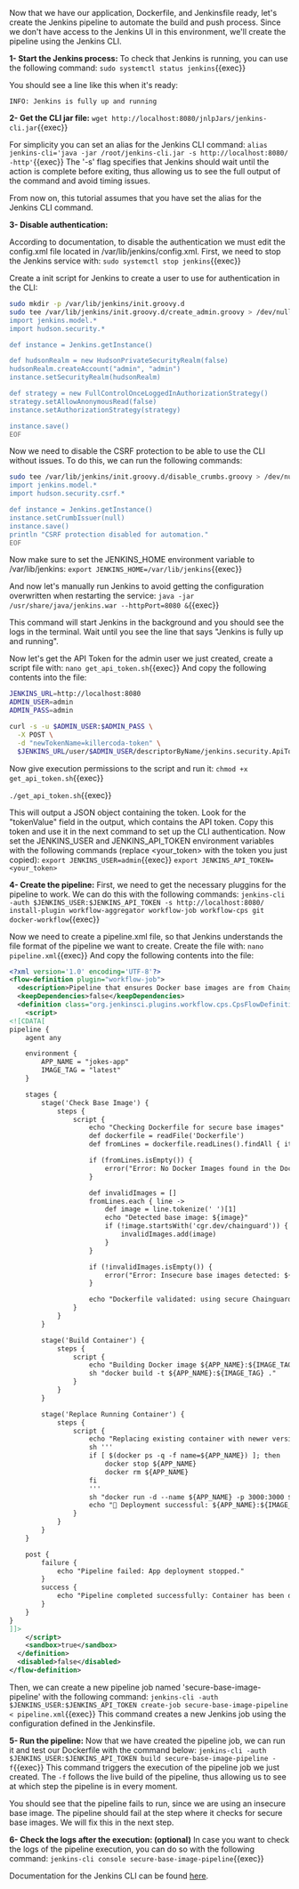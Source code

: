 Now that we have our application, Dockerfile, and Jenkinsfile ready, let's create the Jenkins pipeline to automate the build and push process. Since we don't have access to the Jenkins UI in this environment, we'll create the pipeline using the Jenkins CLI.

**1- Start the Jenkins process:**
To check that Jenkins is running, you can use the following command:
`sudo systemctl status jenkins`{{exec}}

You should see a line like this when it's ready:
```plain
INFO: Jenkins is fully up and running
```

**2- Get the CLI jar file:**
`wget http://localhost:8080/jnlpJars/jenkins-cli.jar`{{exec}}

For simplicity you can set an alias for the Jenkins CLI command:
`alias jenkins-cli='java -jar /root/jenkins-cli.jar -s http://localhost:8080/ -http'`{{exec}}
The '-s' flag specifies that Jenkins should wait until the action is complete before exiting, thus allowing us to see the full output of the command and avoid timing issues.

From now on, this tutorial assumes that you have set the alias for the Jenkins CLI command.

**3- Disable authentication:**

According to documentation, to disable the authentication we must edit the config.xml file located in /var/lib/jenkins/config.xml. First, we need to stop the Jenkins service with:
`sudo systemctl stop jenkins`{{exec}}

Create a init script for Jenkins to create a user to use for authentication in the CLI:
```bash
sudo mkdir -p /var/lib/jenkins/init.groovy.d
sudo tee /var/lib/jenkins/init.groovy.d/create_admin.groovy > /dev/null <<'EOF'
import jenkins.model.*
import hudson.security.*

def instance = Jenkins.getInstance()

def hudsonRealm = new HudsonPrivateSecurityRealm(false)
hudsonRealm.createAccount("admin", "admin")
instance.setSecurityRealm(hudsonRealm)

def strategy = new FullControlOnceLoggedInAuthorizationStrategy()
strategy.setAllowAnonymousRead(false)
instance.setAuthorizationStrategy(strategy)

instance.save()
EOF
```

Now we need to disable the CSRF protection to be able to use the CLI without issues. To do this, we can run the following commands:
```bash
sudo tee /var/lib/jenkins/init.groovy.d/disable_crumbs.groovy > /dev/null <<'EOF'
import jenkins.model.*
import hudson.security.csrf.*

def instance = Jenkins.getInstance()
instance.setCrumbIssuer(null)
instance.save()
println "CSRF protection disabled for automation."
EOF
```

Now make sure to set the JENKINS_HOME environment variable to /var/lib/jenkins:
`export JENKINS_HOME=/var/lib/jenkins`{{exec}}

And now let's manually run Jenkins to avoid getting the configuration overwritten when restarting the service:
`java -jar /usr/share/java/jenkins.war --httpPort=8080 &`{{exec}}

This command will start Jenkins in the background and you should see the logs in the terminal. Wait until you see the line that says "Jenkins is fully up and running".

Now let's get the API Token for the admin user we just created, create a script file with:
`nano get_api_token.sh`{{exec}}
And copy the following contents into the file:
```bash
JENKINS_URL=http://localhost:8080
ADMIN_USER=admin
ADMIN_PASS=admin

curl -s -u $ADMIN_USER:$ADMIN_PASS \
  -X POST \
  -d "newTokenName=killercoda-token" \
  $JENKINS_URL/user/$ADMIN_USER/descriptorByName/jenkins.security.ApiTokenProperty/generateNewToken

```

Now give execution permissions to the script and run it:
`chmod +x get_api_token.sh`{{exec}}

`./get_api_token.sh`{{exec}}

This will output a JSON object containing the token. Look for the "tokenValue" field in the output, which contains the API token. Copy this token and use it in the next command to set up the CLI authentication.
Now set the JENKINS_USER and JENKINS_API_TOKEN environment variables with the following commands (replace <your_token> with the token you just copied):
`export JENKINS_USER=admin`{{exec}}
`export JENKINS_API_TOKEN=<your_token>`

**4- Create the pipeline:**
First, we need to get the necessary pluggins for the pipeline to work. We can do this with the following commands:
`jenkins-cli -auth $JENKINS_USER:$JENKINS_API_TOKEN -s http://localhost:8080/ install-plugin workflow-aggregator workflow-job workflow-cps git docker-workflow`{{exec}}

Now we need to create a pipeline.xml file, so that Jenkins understands the file format of the pipeline we want to create. Create the file with:
`nano pipeline.xml`{{exec}}
And copy the following contents into the file:
```xml
<?xml version='1.0' encoding='UTF-8'?>
<flow-definition plugin="workflow-job">
  <description>Pipeline that ensures Docker base images are from Chainguard</description>
  <keepDependencies>false</keepDependencies>
  <definition class="org.jenkinsci.plugins.workflow.cps.CpsFlowDefinition" plugin="workflow-cps">
    <script>
<![CDATA[
pipeline {
    agent any

    environment {
        APP_NAME = "jokes-app"
        IMAGE_TAG = "latest"
    }

    stages {
        stage('Check Base Image') {
            steps {
                script {
                    echo "Checking Dockerfile for secure base images"
                    def dockerfile = readFile('Dockerfile')
                    def fromLines = dockerfile.readLines().findAll { it.trim().startsWith('FROM') }

                    if (fromLines.isEmpty()) {
                        error("Error: No Docker Images found in the Dockerfile.")
                    }

                    def invalidImages = []
                    fromLines.each { line ->
                        def image = line.tokenize(' ')[1]
                        echo "Detected base image: ${image}"
                        if (!image.startsWith('cgr.dev/chainguard')) {
                            invalidImages.add(image)
                        }
                    }

                    if (!invalidImages.isEmpty()) {
                        error("Error: Insecure base images detected: ${invalidImages.join(', ')}. Please use Chainguard base images.")
                    }

                    echo "Dockerfile validated: using secure Chainguard base images"
                }
            }
        }

        stage('Build Container') {
            steps {
                script {
                    echo "Building Docker image ${APP_NAME}:${IMAGE_TAG}"
                    sh "docker build -t ${APP_NAME}:${IMAGE_TAG} ."
                }
            }
        }

        stage('Replace Running Container') {
            steps {
                script {
                    echo "Replacing existing container with newer version"
                    sh '''
                    if [ $(docker ps -q -f name=${APP_NAME}) ]; then
                        docker stop ${APP_NAME}
                        docker rm ${APP_NAME}
                    fi
                    '''
                    sh "docker run -d --name ${APP_NAME} -p 3000:3000 ${APP_NAME}:${IMAGE_TAG}"
                    echo "🚀 Deployment successful: ${APP_NAME}:${IMAGE_TAG} is running."
                }
            }
        }
    }

    post {
        failure {
            echo "Pipeline failed: App deployment stopped."
        }
        success {
            echo "Pipeline completed successfully: Container has been deployed."
        }
    }
}
]]>
    </script>
    <sandbox>true</sandbox>
  </definition>
  <disabled>false</disabled>
</flow-definition>
```


Then, we can create a new pipeline job named 'secure-base-image-pipeline' with the following command:
`jenkins-cli -auth $JENKINS_USER:$JENKINS_API_TOKEN create-job secure-base-image-pipeline < pipeline.xml`{{exec}}
This command creates a new Jenkins job using the configuration defined in the Jenkinsfile.

**5- Run the pipeline:**
Now that we have created the pipeline job, we can run it and test our Dockerfile with the command below:
`jenkins-cli -auth $JENKINS_USER:$JENKINS_API_TOKEN build secure-base-image-pipeline -f`{{exec}}
This command triggers the execution of the pipeline job we just created. The `-f` follows the live build of the pipeline, thus allowing us to see at which step the pipeline is in every moment.

You should see that the pipeline fails to run, since we are using an insecure base image. The pipeline should fail at the step where it checks for secure base images. We will fix this in the next step.

**6- Check the logs after the execution: (optional)**
In case you want to check the logs of the pipeline execution, you can do so with the following command:
`jenkins-cli console secure-base-image-pipeline`{{exec}}

Documentation for the Jenkins CLI can be found [here](https://www.jenkins.io/doc/book/managing/cli/).